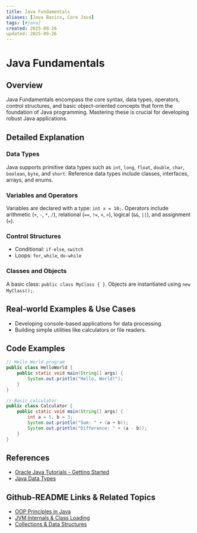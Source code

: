 ```yaml
---
title: Java Fundamentals
aliases: [Java Basics, Core Java]
tags: [#java]
created: 2025-09-26
updated: 2025-09-26
---
```


# Java Fundamentals

## Overview

Java Fundamentals encompass the core syntax, data types, operators, control structures, and basic object-oriented concepts that form the foundation of Java programming. Mastering these is crucial for developing robust Java applications.

## Detailed Explanation

### Data Types

Java supports primitive data types such as `int`, `long`, `float`, `double`, `char`, `boolean`, `byte`, and `short`. Reference data types include classes, interfaces, arrays, and enums.

### Variables and Operators

Variables are declared with a type: `int x = 10;`. Operators include arithmetic (`+`, `-`, `*`, `/`), relational (`==`, `!=`, `<`, `>`), logical (`&&`, `||`), and assignment (`=`).

### Control Structures

- Conditional: `if-else`, `switch`
- Loops: `for`, `while`, `do-while`

### Classes and Objects

A basic class: `public class MyClass { }`. Objects are instantiated using `new MyClass();`.

## Real-world Examples & Use Cases

- Developing console-based applications for data processing.
- Building simple utilities like calculators or file readers.

## Code Examples

```java
// Hello World program
public class HelloWorld {
    public static void main(String[] args) {
        System.out.println("Hello, World!");
    }
}
```

```java
// Basic calculator
public class Calculator {
    public static void main(String[] args) {
        int a = 5, b = 3;
        System.out.println("Sum: " + (a + b));
        System.out.println("Difference: " + (a - b));
    }
}
```

## References

- [Oracle Java Tutorials - Getting Started](https://docs.oracle.com/javase/tutorial/getStarted/index.html)
- [Java Data Types](https://docs.oracle.com/javase/tutorial/java/nutsandbolts/datatypes.html)

## Github-README Links & Related Topics

- [OOP Principles in Java](../oop-principles-in-java)
- [JVM Internals & Class Loading](../jvm-internals-class-loading)
- [Collections & Data Structures](../collections-and-data-structures)
